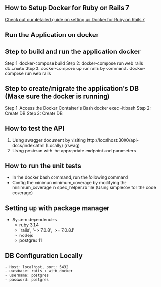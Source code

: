 ## How to Setup Docker for Ruby on Rails 7

[Check out our detailed guide on setting up Docker for Ruby on Rails 7](https://dev.to/jetthoughts_61/setting-up-docker-for-ruby-on-rails-7-50cd)

## Run the Application on docker

## Step to build and run the application docker

Step 1: docker-compose build
Step 2: docker-compose run web rails db:create
Step 3: docker-compose up
run rails by command : docker-compose run web rails

## Step to create/migrate the application's DB (Make sure the docker is running)

Step 1: Access the Docker Container's Bash docker exec -it <docker-container-name> bash
Step 2: Create DB <rails db:create>
Step 3: Create DB <rails db:migrate>

## How to test the API

1. Using swagger document by visiting http://localhost:3000/api-docs/index.html (Locally) (rswag)
2. Using postman with the appropriate endpoint and parameters

## How to run the unit tests

-   In the docker bash command, run the following command <bundle exec rspec>
-   Config the minimun minimum_coverage by modifying the minimum_coverage in spec_helper.rb file (Using simplecov for the code coverage)

## Setting up with package manager

- System dependencies
	* ruby 3.1.4
	* 'rails', '~> 7.0.8', '>= 7.0.8.1'
	* nodejs
	* postgres 11

## DB Configuration Locally
	- Host: localhost, port: 5432
	- Database: rails_7_with_docker
	- username: postgres
	- password: postgres
